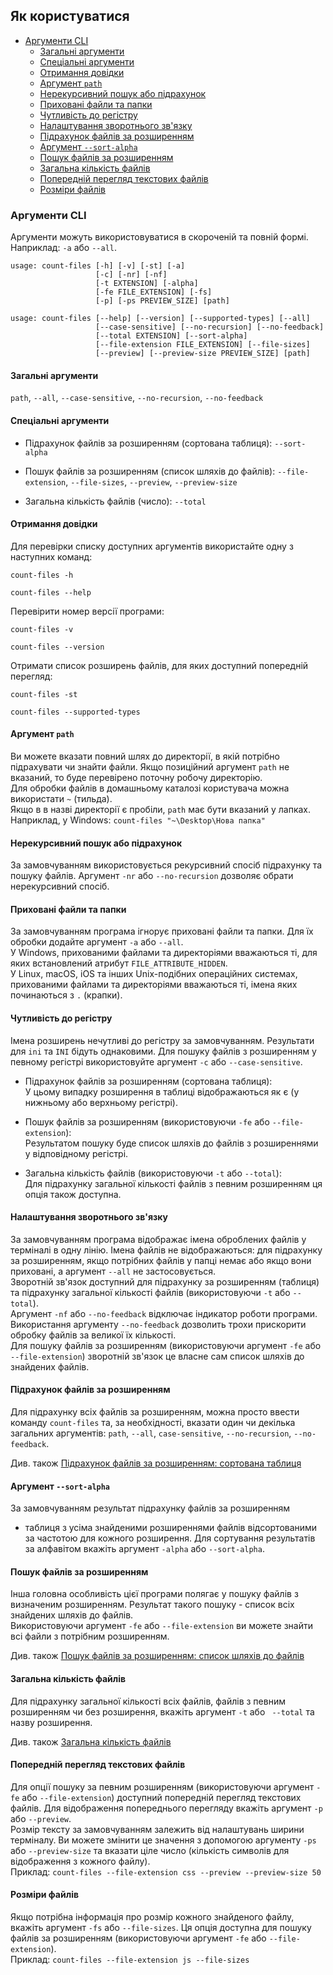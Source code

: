 ## Як користуватися

- [Аргументи CLI](#Аргументи-cli)
   - [Загальні аргументи](#Загальні-аргументи)
   - [Спеціальні аргументи](#Спеціальні-аргументи)
   - [Отримання довідки](#Отримання-довідки)
   - [Аргумент `path`](#Аргумент-path)
   - [Нерекурсивний пошук або підрахунок](#Нерекурсивний-пошук-або-підрахунок)
   - [Приховані файли та папки](#Приховані-файли-та-папки)
   - [Чутливість до регістру](#Чутливість-до-регістру)
   - [Налаштування зворотнього зв'язку](#Налаштування-зворотнього-звязку)
   - [Підрахунок файлів за розширенням](#Підрахунок-файлів-за-розширенням)
   - [Аргумент `--sort-alpha`](#Аргумент-sort-alpha)
   - [Пошук файлів за розширенням](#Пошук-файлів-за-розширенням)
   - [Загальна кількість файлів](#Загальна-кількість-файлів)
   - [Попередній перегляд текстових файлів](#Попередній-перегляд-текстових-файлів)
   - [Розміри файлів](#Розміри-файлів)

### Аргументи CLI

Аргументи можуть використовуватися в скороченій та повній формі. 
Наприклад: `-a` або `--all`.

```
usage: count-files [-h] [-v] [-st] [-a]
                   [-c] [-nr] [-nf]
                   [-t EXTENSION] [-alpha]
                   [-fe FILE_EXTENSION] [-fs]
                   [-p] [-ps PREVIEW_SIZE] [path]
```

```
usage: count-files [--help] [--version] [--supported-types] [--all]
                   [--case-sensitive] [--no-recursion] [--no-feedback]
                   [--total EXTENSION] [--sort-alpha]
                   [--file-extension FILE_EXTENSION] [--file-sizes]
                   [--preview] [--preview-size PREVIEW_SIZE] [path]
```

#### Загальні аргументи

`path`, `--all`, `--case-sensitive`, `--no-recursion`, `--no-feedback`

#### Спеціальні аргументи

- Підрахунок файлів за розширенням (сортована таблиця):
  `--sort-alpha`

- Пошук файлів за розширенням (список шляхів до файлів):
  `--file-extension`, `--file-sizes`, `--preview`, `--preview-size`

- Загальна кількість файлів (число):
  `--total`

#### Отримання довідки

Для перевірки списку доступних аргументів 
використайте одну з наступних команд:

```
count-files -h
```
```
count-files --help
```

Перевірити номер версії програми:

```
count-files -v
```
```
count-files --version
```

Отримати список розширень файлів, 
для яких доступний попередній перегляд:

```
count-files -st
```
```
count-files --supported-types
```

#### Аргумент `path`

Ви можете вказати повний шлях до директорії, 
в якій потрібно підрахувати чи знайти файли. 
Якщо позиційний аргумент `path` не вказаний, 
то буде перевірено поточну  робочу директорію.  
Для обробки файлів в домашньому каталозі користувача 
можна використати `~` (тильда).  
Якщо в в назві директорії є пробіли, 
`path` має бути вказаний у лапках. 
Наприклад, у Windows: `count-files "~\Desktop\Нова папка"`

#### Нерекурсивний пошук або підрахунок

За замовчуванням використовується рекурсивний спосіб 
підрахунку та пошуку файлів.
Аргумент `-nr` або `--no-recursion` 
дозволяє обрати нерекурсивний спосіб.

#### Приховані файли та папки

За замовчуванням програма ігнорує приховані файли та папки. 
Для їх обробки додайте аргумент `-a` або `--all`.  
У Windows, прихованими файлами та директоріями вважаються ті, 
для яких встановлений атрибут `FILE_ATTRIBUTE_HIDDEN`.  
У Linux, macOS, iOS та інших Unix-подібних операційних системах, 
прихованими файлами та директоріями вважаються ті, 
імена яких починаються з `.` (крапки).

#### Чутливість до регістру

Імена розширень нечутливі до регістру за замовчуванням. 
Результати для `ini` та `INI` бідуть однаковими. 
Для пошуку файлів з розширенням у певному регістрі 
використовуйте аргумент `-c` або `--case-sensitive`.

- Підрахунок файлів за розширенням (сортована таблиця):  
У цьому випадку розширення в таблиці відображаються як є 
(у нижньому або верхньому регістрі).

- Пошук файлів за розширенням (використовуючи `-fe` або `--file-extension`):  
Результатом пошуку буде список шляхів до файлів 
з розширеннями у відповідному регістрі.

- Загальна кількість файлів (використовуючи `-t` або `--total`):  
Для підрахунку загальної кількості файлів з певним розширенням 
ця опція також доступна.

#### Налаштування зворотнього зв'язку

За замовчуванням програма відображає 
імена оброблених файлів у терміналі в одну лінію. 
Імена файлів не відображаються: 
для підрахунку за розширенням, 
якщо потрібних файлів у папці немає або якщо вони приховані, 
а аргумент `--all` не застосовується.  
Зворотній зв'язок доступний для підрахунку за розширенням (таблиця) 
та підрахунку загальної кількості файлів (використовуючи `-t` або `--total`).  
Аргумент `-nf` або `--no-feedback` відключає індикатор роботи програми.
Використання аргументу `--no-feedback` 
дозволить трохи прискорити обробку файлів за великої їх кількості.  
Для пошуку файлів за розширенням (використовуючи аргумент `-fe` або `--file-extension`) 
зворотній зв'язок це власне сам список шляхів до знайдених файлів.

#### Підрахунок файлів за розширенням

Для підрахунку всіх файлів за розширенням, 
можна просто ввести команду `count-files` та, 
за необхідності, вказати один чи декілька загальних аргументів: 
`path`, `--all`, `case-sensitive`, `--no-recursion`, `--no-feedback`.

Див. також [Підрахунок файлів за розширенням: сортована таблиця](https://github.com/victordomingos/Count-files/tree/master/docs/documentation_ua/examples.md#Підрахунок-файлів-за-розширенням-сортована-таблиця)

#### Аргумент `--sort-alpha`

За замовчуванням результат підрахунку файлів за розширенням 
- таблиця з усіма знайденими розширеннями файлів 
відсортованими за частотою для кожного розширення. 
Для сортування результатів за алфавітом 
вкажіть аргумент `-alpha` або `--sort-alpha`.

#### Пошук файлів за розширенням

Інша головна особливість цієї програми 
полягає у пошуку файлів з визначеним розширенням. 
Результат такого пошуку - список всіх знайдених шляхів до файлів.  
Використовуючи аргумент `-fe` або `--file-extension` 
ви можете знайти всі файли з потрібним розширенням.

Див. також [Пошук файлів за розширенням: список шляхів до файлів](https://github.com/victordomingos/Count-files/tree/master/docs/documentation_ua/examples.md#Пошук-файлів-за-розширенням-список-шляхів-до-файлів)

#### Загальна кількість файлів

Для підрахунку загальної кількості всіх файлів, 
файлів з певним розширенням чи без розширення, 
вкажіть аргумент `-t` або ` --total` та назву розширення.

Див. також [Загальна кількість файлів](https://github.com/victordomingos/Count-files/tree/master/docs/documentation_ua/examples.md#Загальна-кількість-файлів)

#### Попередній перегляд текстових файлів

Для опції пошуку за певним розширенням 
(використовуючи аргумент `-fe` або `--file-extension`)
доступний попередній перегляд текстових файлів. 
Для відображення попереднього перегляду 
вкажіть аргумент `-p` або `--preview`.  
Розмір тексту за замовчуванням залежить від налаштувань ширини терміналу. 
Ви можете змінити це значення з допомогою аргументу `-ps` або `--preview-size` 
та вказати ціле число (кількість символів для відображення з кожного файлу).  
Приклад: `count-files --file-extension css --preview --preview-size 50`

#### Розміри файлів

Якщо потрібна інформація про розмір кожного знайденого файлу, 
вкажіть аргумент `-fs` або `--file-sizes`. 
Ця опція доступна для пошуку файлів за розширенням 
(використовуючи аргумент `-fe` або `--file-extension`).  
Приклад: `count-files --file-extension js --file-sizes`

